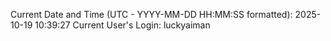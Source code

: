 Current Date and Time (UTC - YYYY-MM-DD HH:MM:SS formatted): 2025-10-19 10:39:27
Current User's Login: luckyaiman
